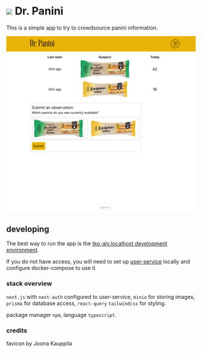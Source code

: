 # <img src="./app/favicon.ico" height="24" /> Dr. Panini

This is a simple app to try to crowdsource panini information.

![alt text](./screenshot.png)

## developing

The best way to run the app is the [tko-aly.localhost development environment](https://github.com/TKOaly/tko-aly.localhost).

If you do not have access, you will need to set up [user-service](https://github.com/TKOaly/user-service/) locally and configure docker-compose to use it.

### stack overview

`next.js` with `next-auth` configured to user-service, `minio` for storing images, `prisma` for database access, `react-query` `tailwindcss` for styling.

package manager `npm`, language `typescript`.

### credits

favicon by Joona Kauppila
